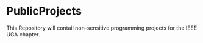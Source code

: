 PublicProjects
==============

This Repository will contail non-sensitive programming projects for the IEEE UGA chapter.

